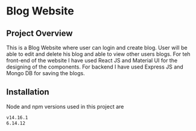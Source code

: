# Blog Website

## Project Overview

This is a Blog Website where user can login and create blog. User will be able to edit and delete his blog and able to view other users blogs. For teh front-end of the website I have used React JS and Material UI for the designing of the components. For backend I have used Express JS and Mongo DB for saving the blogs.

## Installation

Node and npm versions used in this project are

```bash
v14.16.1
6.14.12
```

